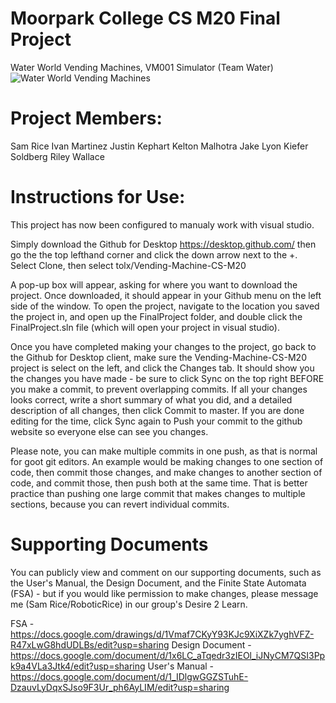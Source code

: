 # Moorpark College CS M20 Final Project
Water World Vending Machines, VM001 Simulator
(Team Water)
![Water World Vending Machines](https://github.com/tolx/Vending-Machine-CS-M20/blob/master/WaterWorldVendingMachines.png)

# Project Members:
Sam Rice
Ivan Martinez
Justin Kephart
Kelton Malhotra
Jake Lyon
Kiefer Soldberg
Riley Wallace

# Instructions for Use:
This project has now been configured to manualy work with visual studio.

Simply download the Github for Desktop https://desktop.github.com/ then go the the top lefthand corner and click the down arrow next to the +. Select Clone, then select tolx/Vending-Machine-CS-M20

A pop-up box will appear, asking for where you want to download the project. Once downloaded, it should appear in your Github menu on the left side of the window. To open the project, navigate to the location you saved the project in, and open up the FinalProject folder, and double click the FinalProject.sln file (which will open your project in visual studio).

Once you have completed making your changes to the project, go back to the Github for Desktop client, make sure the Vending-Machine-CS-M20 project is select on the left, and click the Changes tab. It should show you the changes you have made - be sure to click Sync on the top right BEFORE you make a commit, to prevent overlapping commits. If all your changes looks correct, write a short summary of what you did, and a detailed description of all changes, then click Commit to master. If you are done editing for the time, click Sync again to Push your commit to the github website so everyone else can see you changes.

Please note, you can make multiple commits in one push, as that is normal for goot git editors. An example would be making changes to one section of code, then commit those changes, and make changes to another section of code, and commit those, then push both at the same time. That is better practice than pushing one large commit that makes changes to multiple sections, because you can revert individual commits.

# Supporting Documents
You can publicly view and comment on our supporting documents, such as the User's Manual, the Design Document, and the Finite State Automata (FSA) - but if you would like permission to make changes, please message me (Sam Rice/RoboticRice) in our group's Desire 2 Learn.

FSA - https://docs.google.com/drawings/d/1Vmaf7CKyY93KJc9XiXZk7yghVFZ-R47xLwG8hdUDLBs/edit?usp=sharing
Design Document - https://docs.google.com/document/d/1x6LC_aTqedr3zIEOl_iJNyCM7QSI3Ppk9a4VLa3Jtk4/edit?usp=sharing
User's Manual - https://docs.google.com/document/d/1_IDlgwGGZSTuhE-DzauvLyDqxSJso9F3Ur_ph6AyLIM/edit?usp=sharing
